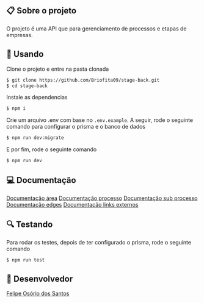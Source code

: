 ## 📋 Sobre o projeto

O projeto é uma API que para gerenciamento de processos e etapas de empresas.

## 🏁 Usando

Clone o projeto e entre na pasta clonada

```bash
$ git clone https://github.com/Briofita09/stage-back.git
$ cd stage-back
```

Instale as dependencias

```bash
$ npm i
```

Crie um arquivo .env com base no `.env.example`.
A seguir, rode o seguinte comando para configurar o prisma e o banco de dados

```bash
$ npm run dev:migrate
```

E por fim, rode o seguinte comando

```bash
$ npm run dev
```

## 💻 Documentação

[Documentação área](./Docs/AreaDocumentation.md)
[Documentação processo](./Docs/ProcessDocumentation.md)
[Documentação sub processo](./Docs/SubProcessDocumentation.md)
[Documentação edges](./Docs/EdgeDocumentation.md)
[Documentação links externos](./Docs/ExternalLinkDocumentation.md)

## 🔍 Testando

Para rodar os testes, depois de ter configurado o prisma, rode o seguinte comando

```bash
$ npm run test
```

## 🧠 Desenvolvedor

[Felipe Osório dos Santos](https://www.linkedin.com/in/felipe-osorio/)
